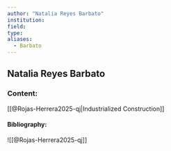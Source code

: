 ```yaml
---
author: "Natalia Reyes Barbato"
institution:
field:
type:
aliases:
  - Barbato
---
```


## Natalia Reyes Barbato

### Content:
[[@Rojas-Herrera2025-qj|Industrialized Construction]]

#### Bibliography:

![[@Rojas-Herrera2025-qj]]